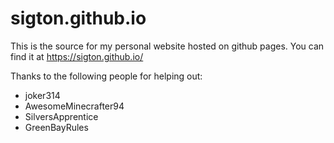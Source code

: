 # sigton.github.io
This is the source for my personal website hosted on github pages. You can find it at https://sigton.github.io/

Thanks to the following people for helping out:
- joker314
- AwesomeMinecrafter94
- SilversApprentice
- GreenBayRules